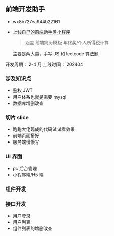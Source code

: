 ## 前端开发助手

- wx8b727ea944b22161

- [上线自己的前端助手类小程序](https://gitee.com/zhu_jie/fontend-demo.git)

  > 涵盖 前端简历模板 年终奖/个人所得税计算

  主要是两大类，手写 JS 和 leetcode 算法题

开发周期： 2-4 月
上线时间： 202404

### 涉及知识点

- 鉴权 JWT
- 用户体系也就是需要 mysql
- 数据库增删改查

### 切片 slice

- 跑跑大佬现成的代码试试看效果
- 前端页面搭好
- 服务端慢慢写

### UI 界面

- pc 后台管理
- 小程序端/H5 端

### 组件开发

### 接口开发

- 用户登录
- 用户列表
- 组件列表的增删改查
